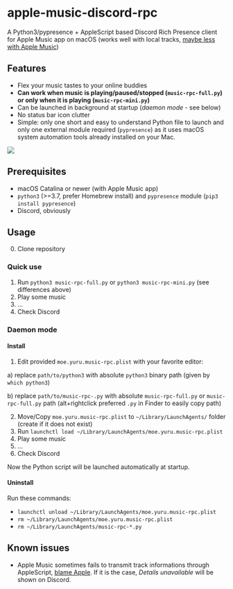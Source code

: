 # apple-music-discord-rpc

A Python3/pypresence + AppleScript based Discord Rich Presence client for Apple Music app on macOS (works well with local tracks, [maybe less with Apple Music](https://github.com/NextFire/apple-music-discord-rpc#known-issues))

## Features
* Flex your music tastes to your online buddies
* **Can work when music is playing/paused/stopped (`music-rpc-full.py`) or only when it is playing (`music-rpc-mini.py`)**
* Can be launched in background at startup (*daemon mode* - see below)
* No status bar icon clutter
* Simple: only one short and easy to understand Python file to launch and only one external module required (`pypresence`) as it uses macOS system automation tools already installed on your Mac.

![](https://cdn.discordapp.com/attachments/527570331863613440/790922602926833694/Capture_decran_2020-12-22_a_13.43.56.png)

## Prerequisites
* macOS Catalina or newer (with Apple Music app)
* `python3` (>=3.7, prefer Homebrew install) and `pypresence` module (`pip3 install pypresence`)
* Discord, obviously

## Usage
0) Clone repository
### Quick use
1) Run `python3 music-rpc-full.py` or `python3 music-rpc-mini.py` (see differences above)
2) Play some music
3) ...
4) Check Discord

### Daemon mode
#### Install
1) Edit provided `moe.yuru.music-rpc.plist` with your favorite editor:

a) replace `path/to/python3` with absolute `python3` binary path (given by `which python3`)

b) replace `path/to/music-rpc-.py` with absolute `music-rpc-full.py` or `music-rpc-full.py` path (alt+rightclick preferred `.py` in Finder to easily copy path)

2) Move/Copy `moe.yuru.music-rpc.plist` to `~/Library/LaunchAgents/` folder (create if it does not exist)
3) Run `launchctl load ~/Library/LaunchAgents/moe.yuru.music-rpc.plist`
4) Play some music
5) ...
6) Check Discord

Now the Python script will be launched automatically at startup.

#### Uninstall
Run these commands:
* `launchctl unload ~/Library/LaunchAgents/moe.yuru.music-rpc.plist`
* `rm ~/Library/LaunchAgents/moe.yuru.music-rpc.plist`
* `rm ~/Library/LaunchAgents/music-rpc-*.py`

## Known issues
* Apple Music sometimes fails to transmit track informations through AppleScript, [blame Apple](https://github.com/NextFire/apple-music-discord-rpc/issues/1#issuecomment-748795840). If it is the case, *Details unavailable* will be shown on Discord.
